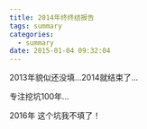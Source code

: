 ```yaml
---
title: 2014年终终结报告
tags: summary
categories:
  - summary
date: 2015-01-04 09:32:04
---
```


2013年貌似还没填...2014就结束了...

专注挖坑100年...

2016年 这个坑我不填了！

<!--more-->


